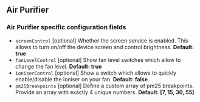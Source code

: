 ## Air Purifier

### Air Purifier specific configuration fields
- `screenControl` [optional]
Whether the screen service is enabled. This allows to turn on/off the device screen and control brightness. **Default: true**
- `fanLevelControl` [optional]
Show fan level switches which allow to change the fan level. **Default: true**
- `ioniserControl` [optional]
Show a switch which allows to quickly enable/disable the ioniser on your fan. **Default: false**
- `pm25Breakpoints` [optional]
Define a custom array of pm25 breakpoints. Provide an array with exactly 4 unique numbers. **Default: [7, 15, 30, 55]**
